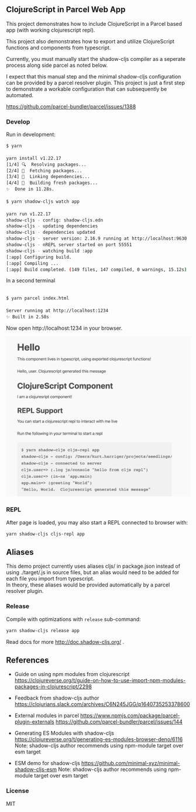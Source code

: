 ClojureScript in Parcel Web App
----


This project demonstrates how to include ClojureScript in a Parcel based app (with working clojurescript repl).

This project also demonstrates how to export and utilize ClojureScript 
functions and components from typescript. 

Currently, you must manually start the shadow-cljs compiler as a seperate process along side parcel as noted below.

I expect that this manual step and the minimal shadow-cljs configuration can be provided by a parcel resolver plugin.  This project is just a first step to demonstrate a workable configuration that can subsequently be automated.  

 https://github.com/parcel-bundler/parcel/issues/1388 


### Develop

Run in development:

```bash
$ yarn

yarn install v1.22.17
[1/4] 🔍  Resolving packages...
[2/4] 🚚  Fetching packages...
[3/4] 🔗  Linking dependencies...
[4/4] 🔨  Building fresh packages...
✨  Done in 11.28s.

$ yarn shadow-cljs watch app  

yarn run v1.22.17
shadow-cljs - config: shadow-cljs.edn
shadow-cljs - updating dependencies
shadow-cljs - dependencies updated
shadow-cljs - server version: 2.16.9 running at http://localhost:9630
shadow-cljs - nREPL server started on port 55551
shadow-cljs - watching build :app
[:app] Configuring build.
[:app] Compiling ...
[:app] Build completed. (149 files, 147 compiled, 0 warnings, 15.12s)
```
In a second terminal
```bash 

$ yarn parcel index.html

Server running at http://localhost:1234
✨ Built in 2.58s
```

Now open http://localhost:1234 in your browser.

![](doc/screenshot.png)

### REPL

After page is loaded, you may also start a REPL connected to browser with:

```bash
yarn shadow-cljs cljs-repl app
```

## Aliases

This demo project currently uses aliases cljs/<namespace> in package.json
instead of using ./target/<namespace>.js in source files, but an alias would need to be added for each file you import from typescript.  
In theory, these aliases would be provided automatically by a parcel resolver plugin.

### Release

Compile with optimizations with `release` sub-command:

```bash
yarn shadow-cljs release app
```

Read docs for more http://doc.shadow-cljs.org/ .


## References 

* Guide on using npm modules from clojurescript
https://clojureverse.org/t/guide-on-how-to-use-import-npm-modules-packages-in-clojurescript/2298

* Feedback from shadow-cljs author
https://clojurians.slack.com/archives/C6N245JGG/p1640735253378600

* External modules in parcel
https://www.npmjs.com/package/parcel-plugin-externals
https://github.com/parcel-bundler/parcel/issues/144

* Generating ES Modules with shadow-cljs 
 https://clojureverse.org/t/generating-es-modules-browser-deno/6116
 Note: shadow-cljs author recommends using npm-module target over esm target

* ESM demo for shadow-cljs 
https://github.com/minimal-xyz/minimal-shadow-cljs-esm
Note: shadow-cljs author recommends using npm-module target over esm target


### License

MIT
